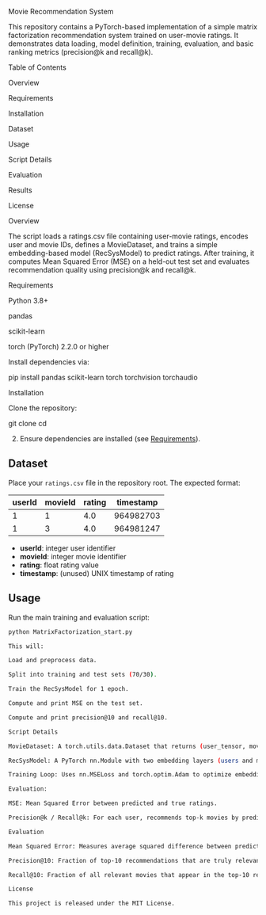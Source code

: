 Movie Recommendation System

This repository contains a PyTorch-based implementation of a simple matrix factorization recommendation system trained on user-movie ratings. It demonstrates data loading, model definition, training, evaluation, and basic ranking metrics (precision@k and recall@k).

Table of Contents

Overview

Requirements

Installation

Dataset

Usage

Script Details

Evaluation

Results

License

Overview

The script loads a ratings.csv file containing user-movie ratings, encodes user and movie IDs, defines a MovieDataset, and trains a simple embedding-based model (RecSysModel) to predict ratings. After training, it computes Mean Squared Error (MSE) on a held-out test set and evaluates recommendation quality using precision@k and recall@k.

Requirements

Python 3.8+

pandas

scikit-learn

torch (PyTorch) 2.2.0 or higher

Install dependencies via:

pip install pandas scikit-learn torch torchvision torchaudio

Installation

Clone the repository:



git clone 
cd 

2. Ensure dependencies are installed (see [Requirements](#requirements)).

## Dataset
Place your `ratings.csv` file in the repository root. The expected format:

| userId | movieId | rating | timestamp |
| ------ | ------- | ------ | --------- |
| 1      | 1       | 4.0    | 964982703 |
| 1      | 3       | 4.0    | 964981247 |

- **userId**: integer user identifier
- **movieId**: integer movie identifier
- **rating**: float rating value
- **timestamp**: (unused) UNIX timestamp of rating

## Usage
Run the main training and evaluation script:

```bash
python MatrixFactorization_start.py

This will:

Load and preprocess data.

Split into training and test sets (70/30).

Train the RecSysModel for 1 epoch.

Compute and print MSE on the test set.

Compute and print precision@10 and recall@10.

Script Details

MovieDataset: A torch.utils.data.Dataset that returns (user_tensor, movie_tensor, rating_tensor).

RecSysModel: A PyTorch nn.Module with two embedding layers (users and movies) and a linear output layer.

Training Loop: Uses nn.MSELoss and torch.optim.Adam to optimize embeddings.

Evaluation:

MSE: Mean Squared Error between predicted and true ratings.

Precision@k / Recall@k: For each user, recommends top-k movies by predicted rating, counts how many are truly relevant (rating >= 3.5).

Evaluation

Mean Squared Error: Measures average squared difference between predictions and true ratings.

Precision@10: Fraction of top-10 recommendations that are truly relevant.

Recall@10: Fraction of all relevant movies that appear in the top-10 recommendations.

License

This project is released under the MIT License.